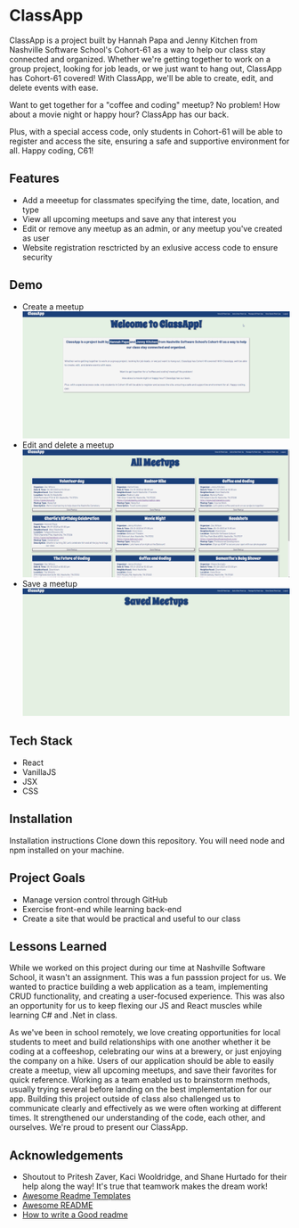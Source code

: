 # ClassApp

ClassApp is a project built by Hannah Papa and Jenny Kitchen from Nashville Software School's Cohort-61 as a way to help our class stay connected and organized.
Whether we're getting together to work on a group project, looking for job leads, or we just want to hang out, ClassApp has Cohort-61 covered! With ClassApp, we'll be able to create, edit, and delete events with ease.

Want to get together for a "coffee and coding" meetup? No problem!
How about a movie night or happy hour? ClassApp has our back.

Plus, with a special access code, only students in Cohort-61 will be able to register and access the site, ensuring a safe and supportive environment for all. Happy coding, C61! 


## Features

- Add a meeetup for classmates specifying the time, date, location, and type
- View all upcoming meetups and save any that interest you
- Edit or remove any meetup as an admin, or any meetup you've created as user
- Website registration resctricted by an exlusive access code to ensure security


## Demo
- Create a meetup
![](https://github.com/jennykayekitchen/ClassApp/blob/main/Add%20a%20meetup.gif)
- Edit and delete a meetup
![](https://github.com/jennykayekitchen/ClassApp/blob/main/Edit%20or%20Delete%20Meetup.gif)
- Save a meetup
![](https://github.com/jennykayekitchen/ClassApp/blob/main/Save%20Meetup.gif)


## Tech Stack

- React
- VanillaJS
- JSX
- CSS


## Installation

Installation instructions
Clone down this repository. You will need node and npm installed on your machine.

## Project Goals

- Manage version control through GitHub
- Exercise front-end while learning back-end
- Create a site that would be practical and useful to our class

## Lessons Learned

While we worked on this project during our time at Nashville Software School, it wasn't an assignment. This was a fun passsion project for us. We wanted to practice building a web application as a team, implementing CRUD functionality, and creating a user-focused experience. This was also an opportunity for us to keep flexing our JS and React muscles while learning C# and .Net in class.

As we've been in school remotely, we love creating opportunities for local students to meet and build relationships with one another whether it be coding at a coffeeshop, celebrating our wins at a brewery, or just enjoying the company on a hike. Users of our application should be able to easily create a meetup, view all upcoming meetups, and save their favorites for quick reference. Working as a team enabled us to brainstorm methods, usually trying several before landing on the best implementation for our app. Building this project outside of class also challenged us to communicate clearly and effectively as we were often working at different times. It strengthened our understanding of the code, each other, and ourselves. We're proud to present our ClassApp.


## Acknowledgements

 - Shoutout to Pritesh Zaver, Kaci Wooldridge, and Shane Hurtado for their help along the way! It's true that teamwork makes the dream work!
 - [Awesome Readme Templates](https://awesomeopensource.com/project/elangosundar/awesome-README-templates)
 - [Awesome README](https://github.com/matiassingers/awesome-readme)
 - [How to write a Good readme](https://bulldogjob.com/news/449-how-to-write-a-good-readme-for-your-github-project)
  
